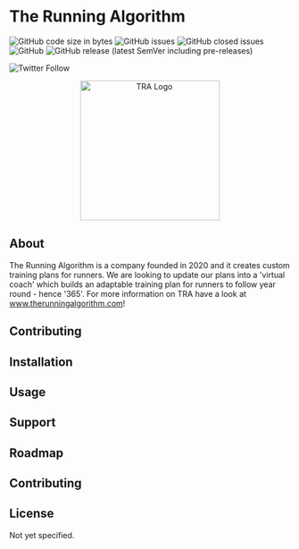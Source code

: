 # The Running Algorithm
![GitHub code size in bytes](https://img.shields.io/github/languages/code-size/therunningalgorithm/TRA365?style=for-the-badge)
![GitHub issues](https://img.shields.io/github/issues/therunningalgorithm/TRA365?style=for-the-badge)
![GitHub closed issues](https://img.shields.io/github/issues-closed/therunningalgorithm/TRA365?style=for-the-badge)
![GitHub](https://img.shields.io/github/license/therunningalgorithm/TRA365?style=for-the-badge)
![GitHub release (latest SemVer including pre-releases)](https://img.shields.io/github/v/release/therunningalgorithm/TRA365?include_prereleases&sort=semver&style=for-the-badge)  

![Twitter Follow](https://img.shields.io/twitter/follow/therunningalgo?style=social)

<p align="center">
  <img width="250" height="250" alt="TRA Logo" src="https://www.therunningalgorithm.com/wp-content/uploads/2020/05/Icon_Square.png">
</p>

## About
The Running Algorithm is a company founded in 2020 and it creates custom training plans for runners. We are looking to update our plans into a 'virtual coach' which builds an adaptable training plan for runners to follow year round - hence '365'. For more information on TRA have a look at www.therunningalgorithm.com! 

## Contributing


## Installation


## Usage


## Support


## Roadmap


## Contributing


## License
Not yet specified.
